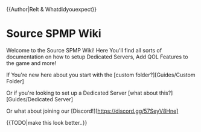 {{Author|Relt & Whatdidyouexpect}}
# Source SPMP Wiki

Welcome to the Source SPMP Wiki! Here You'll find all sorts of documentation on how to setup Dedicated Servers, Add QOL Features to the game and more!

If You're new here about you start with the [custom folder?][Guides/Custom Folder]

Or if you're looking to set up a Dedicated Server [what about this?][Guides/Dedicated Server]

Or what about joining our [Discord!][https://discord.gg/57SeyV8Hne]

{{TODO|make this look better..}}
